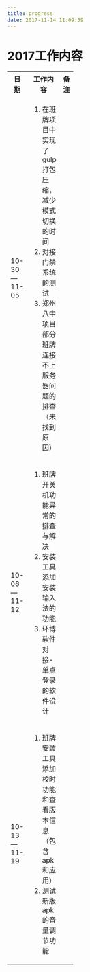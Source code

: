 ```yaml
---
title: progress
date: 2017-11-14 11:09:59
---
```

# 2017工作内容
<table style="width:100%">
  <col width="20"/><col width="65"/><col width="20"/>
  <tr><th>日期</th><th>工作内容</th><th>备注</th></tr>
  <tr>
    <td>10-30—11-05</td>
    <td>
      <ol>
        <li>在班牌项目中实现了gulp打包压缩，减少模式切换的时间</li>
        <li>对接门禁系统的测试</li>
        <li>郑州八中项目部分班牌连接不上服务器问题的排查（未找到原因）</li>
      </ol>
    </td>
    <td></td>
  </tr>
  <tr>
    <td>10-06—11-12</td>
    <td>
      <ol>
        <li>班牌开关机功能异常的排查与解决</li>
        <li>安装工具添加安装输入法的功能</li>
        <li>环博软件对接-单点登录的软件设计</li>
      </ol>
    </td>
    <td></td>
  </tr>
  <tr>
    <td>10-13—11-19</td>
    <td>
      <ol>
        <li>班牌安装工具添加校时功能和查看版本信息（包含apk和应用）</li>
        <li>测试新版apk的音量调节功能</li>
      </ol>
    </td>
    <td></td>
  </tr>
</table>